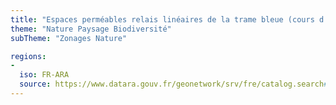 ```yaml
---
title: "Espaces perméables relais linéaires de la trame bleue (cours d'eau) - Trame verte et bleue - SRADDET"
theme: "Nature Paysage Biodiversité"
subTheme: "Zonages Nature"

regions:
-
  iso: FR-ARA
  source: https://www.datara.gouv.fr/geonetwork/srv/fre/catalog.search#/search?resultType=details&sortBy=relevance&from=1&to=20&fast=index&_content_type=json&any=Espaces perméables relais linéaires de la trame bleue (cours d'eau) - Trame verte et bleue - SRADDET
---
```

